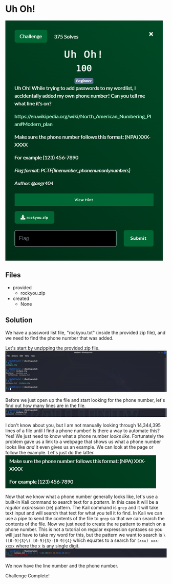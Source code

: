# Uh Oh!
![](images/problem.PNG)

## Files
- provided
    - rockyou.zip
- created
    - None

## Solution
We have a password list file, "rockyou.txt" (inside the provided zip file), and we need to find the phone number that was added.

Let's start by unzipping the provided zip file.
![](images/ss_00.PNG)

Before we just open up the file and start looking for the phone number, let's find out how many lines are in the file.
![](images/ss_01.PNG)

I don't know about you, but I am not manually looking through 14,344,395 lines of a file until I find a phone number!  Is there a way to automate this?  Yes!  We just need to know what a phone number *looks like*.  Fortunately the problem gave us a link to a webpage that shows us what a phone number looks like *and* it even gives us an example.  We can look at the page or follow the example.  Let's just do the latter.
![](images/ss_02.PNG)

Now that we know what a phone number generally looks like, let's use a built-in Kali command to search text for a *pattern*.  In this case it will be a *regular expression* (re) pattern.  The Kail command is `grep` and it will take text input and will search that text for what you tell it to find.  In Kali we can use a pipe to send the contents of the file to `grep` so that we can search the contents of the file.  Now we just need to create the re pattern to match on a phone number.  This is not a tutorial on regular expression syntaxes so you will just have to take my word for this, but the pattern we want to search is `\([0-9]{3}\) [0-9]{3}-[0-9]{4}` which equates to a search for `(xxx) xxx-xxxx` where the `x` is any single digit.
![](images/ss_03.PNG)

We now have the line number and the phone number.

Challenge Complete!

